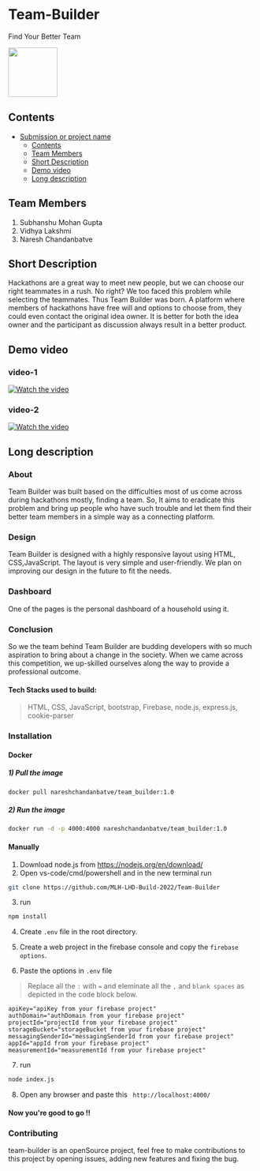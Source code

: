 
# Team-Builder                 
Find Your Better Team

<img src="https://user-images.githubusercontent.com/72182858/150678144-1b892edd-3d9d-48f1-98ad-b2ec4f334698.svg" width="100" height="100">

## Contents
- [Submission or project name](#team-builder)
  - [Contents](#contents)
  - [Team Members](#team-members)
  - [Short Description](#short-description)
  - [Demo video](#demo-video)
  - [Long description](#long-description)


## Team Members
1. Subhanshu Mohan Gupta
2. Vidhya Lakshmi
3. Naresh Chandanbatve

## Short Description 
Hackathons are a great way to meet new people, but we can choose our right teammates in a rush. No right? We too faced this problem while selecting the teammates. 
Thus Team Builder was born. A platform where members of hackathons have free will and options to choose from, they could even contact the original idea owner. It is better for both the idea owner and the participant as discussion always result in a better product.

## Demo video 
<!-- old video link [![Watch the video](https://user-images.githubusercontent.com/72182858/150680306-e6e63dfe-b048-44cd-adc5-14b1a4524622.png)](https://youtu.be/Kbz8FF8_Hcc) -->
### video-1
[![Watch the video](https://user-images.githubusercontent.com/72182858/150680306-e6e63dfe-b048-44cd-adc5-14b1a4524622.png)](https://youtu.be/P5p4GlPjTIY)
### video-2
[![Watch the video](https://user-images.githubusercontent.com/72182858/150680306-e6e63dfe-b048-44cd-adc5-14b1a4524622.png)](https://youtu.be/5Mea74U2VG0)


## Long description 

### About
Team Builder was built based on the difficulties most of us come across during hackathons mostly, finding a team. So, It aims to eradicate this problem and bring up people who have such trouble and let them find their better team members in a simple way as a connecting platform.

### Design
Team Builder is designed with a highly responsive layout using HTML, CSS,JavaScript. The layout is very simple and user-friendly. We plan on improving our design in the future to fit the needs.

### Dashboard
One of the pages is the personal dashboard of a household using it. 

### Conclusion
So we the team behind Team Builder are budding developers with so much aspiration to bring about a change in the society. When we came across this competition, we up-skilled ourselves along the way to provide a professional outcome.

#### Tech Stacks used to build:
 > HTML, CSS, JavaScript, bootstrap, Firebase, node.js, express.js, cookie-parser

### Installation

  #### Docker 
  
  ##### 1) Pull the image
  ```bash  
  docker pull nareshchandanbatve/team_builder:1.0  
  ```
  
  ##### 2) Run the image
  ```bash  
  docker run -d -p 4000:4000 nareshchandanbatve/team_builder:1.0  
  ```


  #### Manually
  1. Download node.js from https://nodejs.org/en/download/ 
  2. Open vs-code/cmd/powershell and in the new terminal run 
   ```bash 
   git clone https://github.com/MLH-LHD-Build-2022/Team-Builder
   ```

 3. run <br>
   ```bash
   npm install
   ```

  4. Create `.env` file in the root directory. <br>

  5. Create a web project in the firebase console and copy the `firebase options`. <br>

  6. Paste the options in `.env` file 
  > Replace all the `:` with `=` and eleminate all the `,` and `blank spaces` as depicted in the code block below.
   ```dotenv
   apiKey="apiKey from your firebase project"
   authDomain="authDomain from your firebase project"
   projectId="projectId from your firebase project"
   storageBucket="storageBucket from your firebase project"
   messagingSenderId="messagingSenderId from your firebase project"
   appId="appId from your firebase project"
   measurementId="measurementId from your firebase project"
   ```
  7. run <br>
   ```bash
   node index.js
   ```
  8. Open any browser and paste this `` http://localhost:4000/`` <br>


#### Now you're good to go !! 


### Contributing
team-builder is an openSource project, feel free to make contributions to this project by opening issues, adding new features and fixing the bug.
